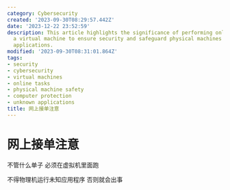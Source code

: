 ```yaml
---
category: Cybersecurity
created: '2023-09-30T08:29:57.442Z'
date: '2023-12-22 23:52:59'
description: This article highlights the significance of performing online tasks within
  a virtual machine to ensure security and safeguard physical machines from unidentified
  applications.
modified: '2023-09-30T08:31:01.864Z'
tags:
- security
- cybersecurity
- virtual machines
- online tasks
- physical machine safety
- computer protection
- unknown applications
title: 网上接单注意
---
```


# 网上接单注意

不管什么单子 必须在虚拟机里面跑

不得物理机运行未知应用程序 否则就会出事
